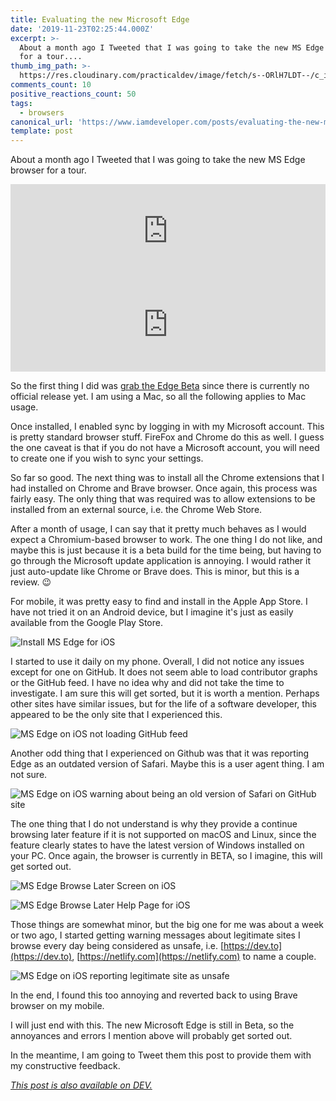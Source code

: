 ```yaml
---
title: Evaluating the new Microsoft Edge
date: '2019-11-23T02:25:44.000Z'
excerpt: >-
  About a month ago I Tweeted that I was going to take the new MS Edge browser
  for a tour....
thumb_img_path: >-
  https://res.cloudinary.com/practicaldev/image/fetch/s--ORlH7LDT--/c_imagga_scale,f_auto,fl_progressive,h_420,q_auto,w_1000/https://thepracticaldev.s3.amazonaws.com/i/tz6e8mu5mw2o2rx66egy.png
comments_count: 10
positive_reactions_count: 50
tags:
  - browsers
canonical_url: 'https://www.iamdeveloper.com/posts/evaluating-the-new-microsoft-edge-4m1j/'
template: post
---
```



About a month ago I Tweeted that I was going to take the new MS Edge browser for a tour.


<iframe class="liquidTag" src="https://dev.to/embed/twitter?args=1180654867850903552" style="border: 0; width: 100%;"></iframe>



<iframe class="liquidTag" src="https://dev.to/embed/twitter?args=1181245028280213504" style="border: 0; width: 100%;"></iframe>


So the first thing I did was [grab the Edge Beta](https://www.microsoftedgeinsider.com/en-ca/) since there is currently no official release yet. I am using a Mac, so all the following applies to Mac usage.

Once installed, I enabled sync by logging in with my Microsoft account. This is pretty standard browser stuff. FireFox and Chrome do this as well. I guess the one caveat is that if you do not have a Microsoft account, you will need to create one if you wish to sync your settings.

So far so good. The next thing was to install all the Chrome extensions that I had installed on Chrome and Brave browser. Once again, this process was fairly easy. The only thing that was required was to allow extensions to be installed from an external source, i.e. the Chrome Web Store.

After a month of usage, I can say that it pretty much behaves as I would expect a Chromium-based browser to work. The one thing I do not like, and maybe this is just because it is a beta build for the time being, but having to go through the Microsoft update application is annoying. I would rather it just auto-update like Chrome or Brave does. This is minor, but this is a review. 😉

For mobile, it was pretty easy to find and install in the Apple App Store. I have not tried it on an Android device, but I imagine it's just as easily available from the Google Play Store.

![Install MS Edge for iOS](https://www.iamdeveloper.com/img/install_edge_ios.png "Install MS Edge for iOS")

I started to use it daily on my phone. Overall, I did not notice any issues except for one on GitHub. It does not seem able to load contributor graphs or the GitHub feed. I have no idea why and did not take the time to investigate. I am sure this will get sorted, but it is worth a mention. Perhaps other sites have similar issues, but for the life of a software developer, this appeared to be the only site that I experienced this.

![MS Edge on iOS not loading GitHub feed](https://www.iamdeveloper.com/img/ms_edge_ios_issues_loading_github_feed.png "MS Edge on iOS not loading GitHub feed")

Another odd thing that I experienced on Github was that it was reporting Edge as an outdated version of Safari. Maybe this is a user agent thing. I am not sure.

![MS Edge on iOS warning about being an old version of Safari on GitHub site](https://www.iamdeveloper.com/img/ms_edge_ios_github_not_supporting_old_safari.png "MS Edge on iOS warning about being an old version of Safari on GitHub site")

The one thing that I do not understand is why they provide a continue browsing later feature if it is not supported on macOS and Linux, since the feature clearly states to have the latest version of Windows installed on your PC. Once again, the browser is currently in BETA, so I imagine, this will get sorted out.

![MS Edge Browse Later Screen on iOS](https://www.iamdeveloper.com/img/ios_browse_later.png "MS Edge Browse Later Screen on iOS")

![MS Edge Browse Later Help Page for iOS](https://www.iamdeveloper.com/img/browse_later_help_page.png "MS Edge Browse Later Help Page for iOS")

Those things are somewhat minor, but the big one for me was about a week or two ago, I started getting warning messages about legitimate sites I browse every day being considered as unsafe, i.e. [https://dev.to](https://dev.to), [https://netlify.com](https://netlify.com) to name a couple.

![MS Edge on iOS reporting legitimate site as unsafe](https://www.iamdeveloper.com/img/unsafe_site_edge.png "MS Edge on iOS reporting legitimate site as unsafe")

In the end, I found this too annoying and reverted back to using Brave browser on my mobile.

I will just end with this. The new Microsoft Edge is still in Beta, so the annoyances and errors I mention above will probably get sorted out.

In the meantime, I am going to Tweet them this post to provide them with my constructive feedback.

*[This post is also available on DEV.](https://dev.to/nickytonline/evaluating-the-new-microsoft-edge-4m1j)*


<script>
const parent = document.getElementsByTagName('head')[0];
const script = document.createElement('script');
script.type = 'text/javascript';
script.src = 'https://cdnjs.cloudflare.com/ajax/libs/iframe-resizer/4.1.1/iframeResizer.min.js';
script.charset = 'utf-8';
script.onload = function() {
    window.iFrameResize({}, '.liquidTag');
};
parent.appendChild(script);
</script>    
